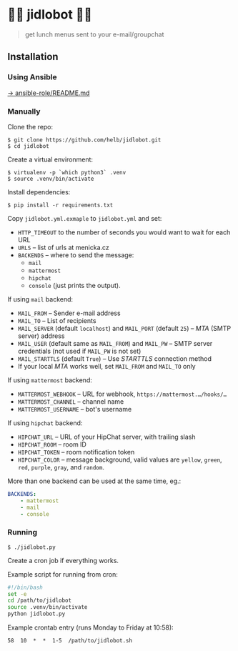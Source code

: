 # 🍔🥓 jidlobot 🍕🍄

> get lunch menus sent to your e-mail/groupchat

## Installation

### Using Ansible

[→ ansible-role/README.md](ansible-role/README.md)

### Manually

Clone the repo:

```
$ git clone https://github.com/helb/jidlobot.git
$ cd jidlobot
```

Create a virtual environment:

```
$ virtualenv -p `which python3` .venv
$ source .venv/bin/activate
```

Install dependencies:

```
$ pip install -r requirements.txt
```

Copy `jidlobot.yml.exmaple` to `jidlobot.yml` and set:

-   `HTTP_TIMEOUT` to the number of seconds you would want to wait for each URL
-   `URLS` – list of urls at menicka.cz
-   `BACKENDS` – where to send the message:
    -   `mail`
    -   `mattermost`
    -   `hipchat`
    -   `console` (just prints the output).

If using `mail` backend:

-   `MAIL_FROM` – Sender e-mail address
-   `MAIL_TO` – List of recipients
-   `MAIL_SERVER` (default `localhost`) and `MAIL_PORT` (default `25`) – *MTA* (SMTP server) address
-   `MAIL_USER` (default same as `MAIL_FROM`) and `MAIL_PW` – SMTP server credentials (not used if `MAIL_PW` is not set)
-   `MAIL_STARTTLS` (default `True`) – Use *STARTTLS* connection method
-   If your local *MTA* works well, set `MAIL_FROM` and `MAIL_TO` only

If using `mattermost` backend:

-   `MATTERMOST_WEBHOOK` – URL for webhook, `https://mattermost.…/hooks/…`
-   `MATTERMOST_CHANNEL` – channel name
-   `MATTERMOST_USERNAME` – bot's username

If using `hipchat` backend:

-   `HIPCHAT_URL` – URL of your HipChat server, with trailing slash
-   `HIPCHAT_ROOM` – room ID
-   `HIPCHAT_TOKEN` – room notification token
-   `HIPCHAT_COLOR` – message background, valid values are  `yellow`, `green`, `red`, `purple`, `gray`, and `random`.

More than one backend can be used at the same time, eg.:

```yaml
BACKENDS:
    - mattermost
    - mail
    - console
```

### Running

```
$ ./jidlobot.py
```

Create a cron job if everything works.

Example script for running from cron:

```bash
#!/bin/bash
set -e
cd /path/to/jidlobot
source .venv/bin/activate
python jidlobot.py
```

Example crontab entry (runs Monday to Friday at 10:58):

```
58  10  *  *  1-5  /path/to/jidlobot.sh
```
